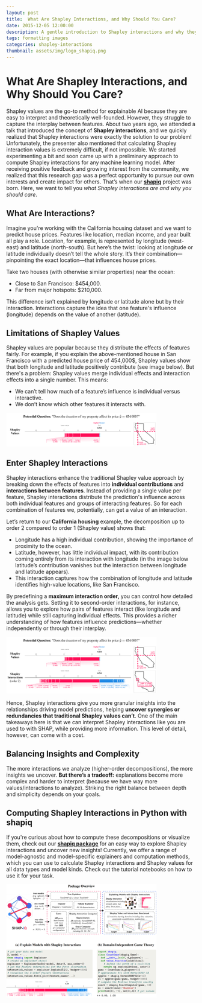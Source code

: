 ```yaml
---
layout: post
title:  What Are Shapley Interactions, and Why Should You Care?
date: 2015-12-05 12:00:00
description: A gentle introduction to Shapley interactions and why they matter.
tags: formatting images
categories: shapley-interactions
thumbnail: assets/img/logo_shapiq.png
---
```


# What Are Shapley Interactions, and Why Should You Care?

Shapley values are the go-to method for explainable AI because they are easy to interpret and theoretically well-founded. 
However, they struggle to capture the interplay between features. 
About two years ago, we attended a talk that introduced the concept of **Shapley interactions**, and we quickly realized that Shapley interactions were exactly the solution to our problem\! 
Unfortunately, the presenter also mentioned that calculating Shapley interaction values is extremely difficult, if not impossible. 
We started experimenting a bit and soon came up with a preliminary approach to compute Shapley interactions for any machine learning model. 
After receiving positive feedback and growing interest from the community, we realized that this research gap was a perfect opportunity to pursue our own interests and create impact for others. 
That’s when our [**shapiq**](https://github.com/mmschlk/shapiq) project was born. Here, we want to tell you *what Shapley interactions are and why you should care*.

## What Are Interactions?

Imagine you're working with the California housing dataset and we want to predict house prices. Features like location, median income, and year built all play a role. Location, for example, is represented by longitude (west-east) and latitude (north-south). But here’s the twist: looking at longitude or latitude individually doesn’t tell the whole story. It’s their combination—pinpointing the exact location—that influences house prices.

Take two houses (with otherwise similar properties) near the ocean:

* Close to San Francisco: $454,000.  
* Far from major hotspots: $210,000.

This difference isn’t explained by longitude or latitude alone but by their interaction.
Interactions capture the idea that one feature's influence (longitude) depends on the value of another (latitude).

## Limitations of Shapley Values

Shapley values are popular because they distribute the effects of features fairly.
For example, if you explain the above-mentioned house in San Francisco with a predicted house price of 454,000$, Shapley values show that both longitude and latitude positively contribute (see image below).
But there's a problem: Shapley values merge individual effects and interaction effects into a single number.
This means:

* We can’t tell how much of a feature’s influence is individual versus interactive.  
* We don’t know which other features it interacts with.

<img src="/assets/img/blog_post_shapley_interaction_1.png" alt="shapiq logo" width="400"/>

## Enter Shapley Interactions

Shapley interactions enhance the traditional Shapley value approach by breaking down the effects of features into **individual contributions** and **interactions between features**.
Instead of providing a single value per feature, Shapley interactions distribute the prediction's influence across both individual features and groups of interacting features.
So for each combination of features we, potentially, can get a value of an interaction.

Let’s return to our **California housing** example, the decomposition up to order 2 compared to order 1 (Shapley value) shows that:

* Longitude has a high individual contribution, showing the importance of proximity to the ocean.  
* Latitude, however, has little individual impact, with its contribution coming entirely from its interaction with longitude (in the image below latitude’s contribution vanishes but the interaction between longitude and latitude appears).
* This interaction captures how the combination of longitude and latitude identifies high-value locations, like San Francisco.

By predefining a **maximum interaction order,** you can control how detailed the analysis gets.
Setting it to second-order interactions, for instance, allows you to explore how pairs of features interact (like longitude and latitude) while still capturing individual effects.
This provides a richer understanding of how features influence predictions—whether independently or through their interplay.

<img src="/assets/img/blog_post_shapley_interaction_2.png" alt="shapiq logo" width="400"/>

Hence, Shapley interactions give you more granular insights into the relationships driving model predictions, helping **uncover synergies or redundancies that traditional Shapley values can’t**.
One of the main takeaways here is that we can interpret Shapley interactions like you are used to with SHAP, while providing more information.
This level of detail, however, can come with a cost.

## Balancing Insights and Complexity

The more interactions we analyze (higher-order decompositions), the more insights we uncover.
**But there’s a tradeoff:** explanations become more complex and harder to interpret (because we have way more values/interactions to analyze).
Striking the right balance between depth and simplicity depends on your goals. 

## Computing Shapley Interactions in Python with shapiq

If you're curious about how to compute these decompositions or visualize them, check out our **[shapiq package](https://github.com/mmschlk/shapiq)** for an easy way to explore Shapley interactions and uncover new insights\!
Currently, we offer a range of model-agnostic and model-specific explainers and computation methods, which you can use to calculate Shapley interactions and Shapley values for all data types and model kinds. Check out the tutorial notebooks on how to use it for your task.

<img src="/assets/img/blog_post_shapley_interaction_3.png" alt="shapiq logo" width="400"/>
